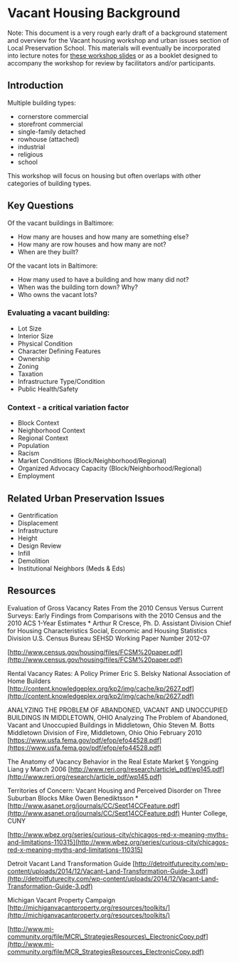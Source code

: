 # Vacant Housing Background

Note: This document is a very rough early draft of a background statement and overview for the Vacant housing workshop and urban issues section of Local Preservation School. This materials will eventually be incorporated into lecture notes for [these workshop slides](http://slides.com/baltimoreheritage/vacant-house-workshop#/) or as a booklet designed to accompany the workshop for review by facilitators and/or participants.

## Introduction

Multiple building types:

- cornerstore commercial
- storefront commercial
- single-family detached
- rowhouse (attached)
- industrial
- religious
- school

This workshop will focus on housing but often overlaps with other categories of building types.

## Key Questions

Of the vacant buildings in Baltimore:

- How many are houses and how many are something else?
- How many are row houses and how many are not?
- When are they built?

Of the vacant lots in Baltimore:

- How many used to have a building and how many did not?
- When was the building torn down? Why?
- Who owns the vacant lots?

### Evaluating a vacant building:

- Lot Size
- Interior Size
- Physical Condition
- Character Defining Features
- Ownership
- Zoning
- Taxation
- Infrastructure Type/Condition
- Public Health/Safety

### Context - a critical variation factor

- Block Context
- Neighborhood Context
- Regional Context
- Population
- Racism
- Market Conditions (Block/Neighborhood/Regional)
- Organized Advocacy Capacity (Block/Neighborhood/Regional)
- Employment

## Related Urban Preservation Issues

- Gentrification
- Displacement
- Infrastructure
- Height
- Design Review
- Infill
- Demolition
- Institutional Neighbors (Meds & Eds)

## Resources

Evaluation of Gross Vacancy Rates From the 2010 Census Versus 
Current Surveys: Early Findings from Comparisons with the 2010 
Census and the 2010 ACS 1-Year Estimates
*
Arthur R Cresce, Ph. D.
Assistant Division Chief for Housing Characteristics
Social, Economic and Housing Statistics Division
U.S. Census Bureau
SEHSD Working Paper Number 2012-07

[http://www.census.gov/housing/files/FCSM%20paper.pdf](http://www.census.gov/housing/files/FCSM%20paper.pdf)

Rental Vacancy Rates: A Policy Primer
Eric S. Belsky
National Association of Home Builders
[http://content.knowledgeplex.org/kp2/img/cache/kp/2627.pdf](http://content.knowledgeplex.org/kp2/img/cache/kp/2627.pdf)

ANALYZING THE PROBLEM OF ABANDONED, VACANT AND UNOCCUPIED 
BUILDINGS IN MIDDLETOWN, OHIO
Analyzing The Problem of Abandoned, Vacant and Unoccupied Buildings in Middletown, Ohio
Steven M. Botts
Middletown Division of Fire, Middletown, Ohio
Ohio
February 2010
[https://www.usfa.fema.gov/pdf/efop/efo44528.pdf](https://www.usfa.fema.gov/pdf/efop/efo44528.pdf)

The Anatomy of Vacancy Behavior in the
Real Estate Market
§
Yongping Liang
y
March 2006
[http://www.reri.org/research/article\_pdf/wp145.pdf](http://www.reri.org/research/article_pdf/wp145.pdf)

Territories of Concern: Vacant Housing and Perceived
Disorder on Three Suburban Blocks
Mike Owen Benediktsson
*[http://www.asanet.org/journals/CC/Sept14CCFeature.pdf](http://www.asanet.org/journals/CC/Sept14CCFeature.pdf)
Hunter College, CUNY

[http://www.wbez.org/series/curious-city/chicagos-red-x-meaning-myths-and-limitations-110315](http://www.wbez.org/series/curious-city/chicagos-red-x-meaning-myths-and-limitations-110315)

Detroit Vacant Land Transformation Guide
[http://detroitfuturecity.com/wp-content/uploads/2014/12/Vacant-Land-Transformation-Guide-3.pdf](http://detroitfuturecity.com/wp-content/uploads/2014/12/Vacant-Land-Transformation-Guide-3.pdf)

Michigan Vacant Property Campaign
[http://michiganvacantproperty.org/resources/toolkits/](http://michiganvacantproperty.org/resources/toolkits/)

[http://www.mi-community.org/file/MCR\_StrategiesResources\_ElectronicCopy.pdf](http://www.mi-community.org/file/MCR_StrategiesResources_ElectronicCopy.pdf)
